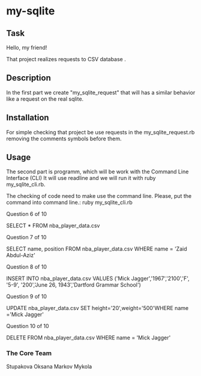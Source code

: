 # my-sqlite

## Task

Hello, my friend!

That project realizes  requests to CSV database .

## Description
In the first part we create "my_sqlite_request" 
that will has a similar behavior like a request on the real sqlite. 

## Installation

For simple checking that project  be use requests in the my_sqlite_request.rb
 removing the comments symbols  before them.

## Usage

The second part is programm, which will be work with the Command Line Interface (CLI) 
It will use readline and we will run it with ruby my_sqlite_cli.rb.

The checking of code need to make use the command line.
Please, put the command into command line.:
ruby my_sqlite_cli.rb

Question 6 of 10

SELECT * FROM nba_player_data.csv

Question 7 of 10

SELECT name, position FROM nba_player_data.csv WHERE name = 'Zaid Abdul-Aziz'

Question 8 of 10

INSERT INTO nba_player_data.csv VALUES ('Mick Jagger','1967','2100','F', '5-9', '200','June 26, 1943','Dartford Grammar School')

Question 9 of 10

UPDATE nba_player_data.csv SET height='20',weight='500'WHERE name ='Mick Jagger'

Question 10 of 10

DELETE FROM nba_player_data.csv WHERE name = 'Mick Jagger'

### The Core Team
Stupakova Oksana
Markov Mykola
